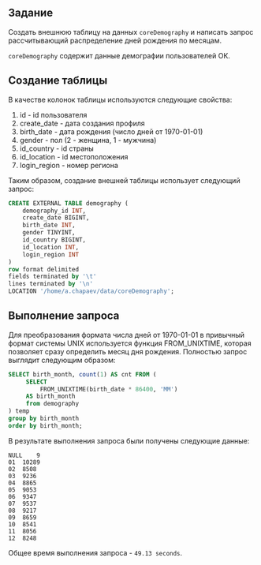 ## Задание

Создать внешнюю таблицу на данных `coreDemography` и написать запрос рассчитывающий распределение 
дней рождения по месяцам.

`coreDemography` содержит данные демографии пользователей ОК.

## Создание таблицы

В качестве колонок таблицы используются следующие свойства:
1. id - id пользователя
2. create_date - дата создания профиля
3. birth_date - дата рождения (число дней от 1970-01-01)
4. gender - пол (2 - женщина, 1 - мужчина)
5. id_country - id страны
6. id_location - id местоположения
7. login_region - номер региона

Таким образом, создание внешней таблицы использует следующий запрос:

```SQL
CREATE EXTERNAL TABLE demography (
    demography_id INT,
    create_date BIGINT,
    birth_date INT,
    gender TINYINT,
    id_country BIGINT,
    id_location INT,
    login_region INT
)
row format delimited
fields terminated by '\t'
lines terminated by '\n'
LOCATION '/home/a.chapaev/data/coreDemography';
```

## Выполнение запроса

Для преобразования формата числа дней от 1970-01-01 в привычный формат системы UNIX используется 
функция FROM_UNIXTIME, которая позволяет сразу определить месяц дня рождения. Полностью запрос выглядит следующим образом:

```SQL
SELECT birth_month, count(1) AS cnt FROM (
     SELECT
         FROM_UNIXTIME(birth_date * 86400, 'MM')
     AS birth_month
     from demography
) temp 
group by birth_month
order by birth_month;
```

В результате выполнения запроса были получены следующие данные: 

```text
NULL	9
01	10289
02	8508
03	9236
04	8865
05	9053
06	9347
07	9537
08	9217
09	8659
10	8541
11	8056
12	8248
```

Общее время выполнения запроса - `49.13 seconds`.
